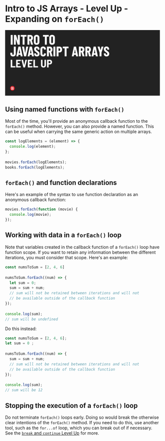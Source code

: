 # Intro to JS Arrays - Level Up - Expanding on `forEach()`

![Hero image](./assets/hero.png)

## Using named functions with `forEach()`

Most of the time, you'll provide an anonymous callback function to the `forEach()` method. However, you can also provide a named function. This can be useful when carrying the same generic action on multiple arrays.

```js
const logElements = (element) => {
  console.log(element);
};

movies.forEach(logElements);
books.forEach(logElements);
```

## `forEach()` and function declarations

Here's an example of the syntax to use function declaration as an anonymous callback function:

```js
movies.forEach(function (movie) {
  console.log(movie);
});
```

## Working with data in a `forEach()` loop

Note that variables created in the callback function of a `forEach()` loop have function scope. If you want to retain any information between the different iterations, you must consider that scope. Here's an example:

```js
const numsToSum = [2, 4, 6]

numsToSum.forEach((num) => {
  let sum = 0;
  sum = sum + num;
  // sum will not be retained between iterations and will not 
  // be available outside of the callback function
});

console.log(sum);
// sum will be undefined
```

Do this instead:

```js
const numsToSum = [2, 4, 6];
let sum = 0 ;

numsToSum.forEach((num) => {
  sum = sum + num;
  // sum will not be retained between iterations and will not 
  // be available outside of the callback function
});

console.log(sum);
// sum will be 12
```

## Stopping the execution of a `forEach()` loop

Do not terminate `forEach()` loops early. Doing so would break the otherwise clear intentions of the `forEach()` method. If you need to do this, use another tool, such as the `for...of` loop, which you can break out of if necessary. See the [`break` and `continue` Level Up](./break-and-continue.md) for more.
